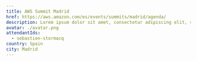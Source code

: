 ```yaml
---
title: AWS Summit Madrid
href: https://aws.amazon.com/es/events/summits/madrid/agenda/
description: Lorem ipsum dolor sit amet, consectetur adipiscing elit, sed do eiusmod tempor incididunt ut labore et dolore magna aliqua. Ut enim ad minim veniam, quis nostrud exercitation ullamco laboris nisi ut aliquip ex ea commodo consequat.
avatar: ./avatar.png
attendantIds:
  - sebastien-stormacq
country: Spain
city: Madrid
---
```

